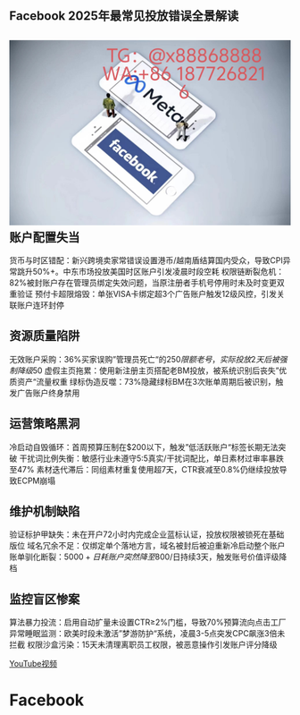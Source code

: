 Facebook 2025年最常见投放错误全景解读
---
![替代文字](93a3c1560684534eb17a3aac0182183.jpg)
账户配置失当
---
货币与时区错配：新兴跨境卖家常错误设置港币/越南盾结算国内受众，导致CPI异常跳升50%+。中东市场投放美国时区账户引发凌晨时段空耗
权限链断裂危机：82%被封账户存在管理员绑定失效问题，当原注册者手机号停用时未及时变更双重验证
预付卡超限熔毁：单张VISA卡绑定超3个广告账户触发12级风控，引发关联账户连环封停

资源质量陷阱
---
无效账户采购：36%买家误购”管理员死亡“的$250限额老号，实际投放2天后被强制降级$50
虚假主页拖累：使用新注册主页搭配老BM投放，被系统识别后丧失”优质资产“流量权重
绿标伪造反噬：73%隐藏绿标BM在3次账单周期后被识别，触发广告账户终身禁用

运营策略黑洞
---
冷启动自毁循环：首周预算压制在$200以下，触发”低活跃账户“标签长期无法突破
干扰词比例失衡：敏感行业未遵守5:5真实/干扰词配比，单日素材过审率暴跌至47%
素材迭代滞后：同组素材重复使用超7天，CTR衰减至0.8%仍继续投放导致ECPM崩塌

维护机制缺陷
---
验证标护甲缺失：未在开户72小时内完成企业蓝标认证，投放权限被锁死在基础版位
域名冗余不足：仅绑定单个落地方言，域名被封后被迫重新冷启动整个账户
账单驯化断裂：$5000+日耗账户突然降至$800/日持续3天，触发账号价值评级降档

监控盲区惨案
---
算法暴力投流：启用自动扩量未设置CTR≥2%门槛，导致70%预算流向点击工厂
异常睡眠监测：欧美时段未激活”梦游防护“系统，凌晨3-5点突发CPC飙涨3倍未拦截
权限沙盒污染：15天未清理离职员工权限，被恶意操作引发账户评分降级


[YouTube视频](https://youtube.com/shorts/JY_-O8sAUNg)
# Facebook
